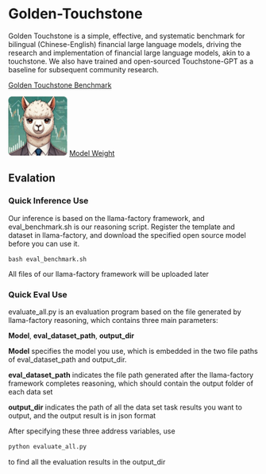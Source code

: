 # Golden-Touchstone



Golden Touchstone is a simple, effective, and systematic benchmark for bilingual (Chinese-English) financial large language models, driving the research and implementation of financial large language models, akin to a touchstone. We also have trained and open-sourced Touchstone-GPT as a baseline for subsequent community research.

[Golden Touchstone Benchmark](https://huggingface.co/datasets/IDEA-FinAI/Golden-Touchstone)

![TouchStone-GPT-logo](https://github.com/IDEA-FinAI/Golden-Touchstone/blob/main/Touchstone-GPT-logo.png)
[Model Weight](https://huggingface.co/IDEA-FinAI/TouchstoneGPT-7B-Instruct/)


## Evalation
### Quick Inference Use
Our inference is based on the llama-factory framework, and eval_benchmark.sh is our reasoning script. Register the template and dataset in llama-factory, and download the specified open source model before you can use it.

```code
bash eval_benchmark.sh
```

All files of our llama-factory framework will be uploaded later
### Quick Eval Use
evaluate_all.py is an evaluation program based on the file generated by llama-factory reasoning, which contains three main parameters: 

__Model__, __eval_dataset_path__, __output_dir__

__Model__ specifies the model you use, which is embedded in the two file paths of eval_dataset_path and output_dir.

__eval_dataset_path__ indicates the file path generated after the llama-factory framework completes reasoning, which should contain the output folder of each data set

__output_dir__ indicates the path of all the data set task results you want to output, and the output result is in json format

After specifying these three address variables, use
```python
python evaluate_all.py
```
to find all the evaluation results in the output_dir